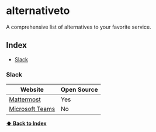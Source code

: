 # alternativeto
A comprehensive list of alternatives to your favorite service.

## Index
* [Slack](#slack)

### Slack
Website | Open Source
|---|---|
| [Mattermost](https://mattermost.com/) | Yes |
| [Microsoft Teams](https://alexwohlbruck.github.io/cat-facts/) | No |

**[⬆ Back to Index](#index)**

